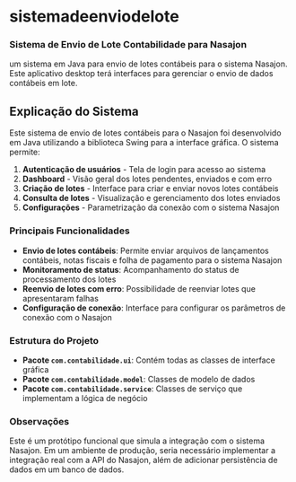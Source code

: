 # sistemadeenviodelote

### Sistema de Envio de Lote Contabilidade para Nasajon

 um sistema em Java para envio de lotes contábeis para o sistema Nasajon. Este aplicativo desktop terá interfaces para gerenciar o envio de dados contábeis em lote.

## Explicação do Sistema

Este sistema de envio de lotes contábeis para o Nasajon foi desenvolvido em Java utilizando a biblioteca Swing para a interface gráfica. O sistema permite:

1. **Autenticação de usuários** - Tela de login para acesso ao sistema
2. **Dashboard** - Visão geral dos lotes pendentes, enviados e com erro
3. **Criação de lotes** - Interface para criar e enviar novos lotes contábeis
4. **Consulta de lotes** - Visualização e gerenciamento dos lotes enviados
5. **Configurações** - Parametrização da conexão com o sistema Nasajon


### Principais Funcionalidades

- **Envio de lotes contábeis**: Permite enviar arquivos de lançamentos contábeis, notas fiscais e folha de pagamento para o sistema Nasajon
- **Monitoramento de status**: Acompanhamento do status de processamento dos lotes
- **Reenvio de lotes com erro**: Possibilidade de reenviar lotes que apresentaram falhas
- **Configuração de conexão**: Interface para configurar os parâmetros de conexão com o Nasajon


### Estrutura do Projeto

- **Pacote `com.contabilidade.ui`**: Contém todas as classes de interface gráfica
- **Pacote `com.contabilidade.model`**: Classes de modelo de dados
- **Pacote `com.contabilidade.service`**: Classes de serviço que implementam a lógica de negócio


### Observações

Este é um protótipo funcional que simula a integração com o sistema Nasajon. Em um ambiente de produção, seria necessário implementar a integração real com a API do Nasajon, além de adicionar persistência de dados em um banco de dados.

